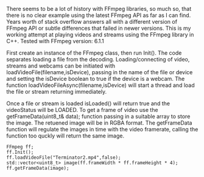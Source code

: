 There seems to be a lot of history with FFmpeg libraries, so much so, that there is no clear example using the latest FFmpeg API as far as I can find.
Years worth of stack overflow answers all with a different version of FFmpeg API or subtle differences that failed in newer versions.
This is my working attempt at playing videos and streams using the FFmpeg library in C++.
Tested with FFmpeg version: 6.1.1

First create an instance of the FFmpeg class, then run Init().
The code separates loading a file from the decoding. Loading/connecting of video, streams and webcams can be initiated with loadVideoFile(filename,isDevice), passing in the name of the file or device and setting the isDevice boolean to true if the device is a webcam. The function loadVideoFileAsync(filename,isDevice) will start a thread and load the file or stream returning immediately.

Once a file or stream is loaded isLoaded() will return true and the videoStatus will be LOADED.
To get a frame of video use the getFrameData(uint8_t& data); function passing in a suitable array to store the image.
The retuened image will be in RGBA format.
The getFrameData function will regulate the images in time with the video framerate, calling the function too quckly will return the same image.

    FFmpeg ff;
    ff.Init();
    ff.loadVideoFile("Terminator2.mp4",false);
    std::vector<uint8_t> image(ff.frameWidth * ff.frameHeight * 4);
    ff.getFrameData(image);
    
